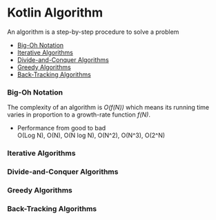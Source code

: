 # Kotlin Algorithm
An algorithm is a step-by-step procedure to solve a problem

- [Big-Oh Notation](#big-oh-notation)
- [Iterative Algorithms](#iterative-algorithms)
- [Divide-and-Conquer Algorithms](#divide-and-conquer-algorithms)
- [Greedy Algorithms](#greedy-algorithms)
- [Back-Tracking Algorithms](#back-tracking-algorithms)

### Big-Oh Notation
The complexity of an algorithm is *O(f(N))* which means its running time varies in proportion to a growth-rate function *f(N)*.

- Performance from good to bad     
     O(Log N), O(N), O(N log N), O(N^2), O(N^3), O(2^N)

### Iterative Algorithms 

### Divide-and-Conquer Algorithms 

### Greedy Algorithms 

### Back-Tracking Algorithms 

